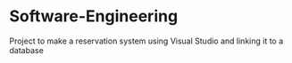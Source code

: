 # Software-Engineering
Project to make a reservation system using Visual Studio and linking it to a database
